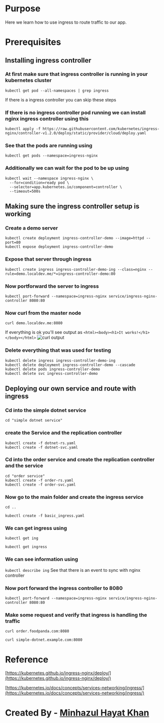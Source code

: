 # Purpose
Here we learn how to use ingress to route traffic to our app.

# Prerequisites
## Installing ingress controller
### At first make sure that ingress controller is running in your kubernetes cluster
`kubectl get pod --all-namespaces | grep ingress`

If there is a ingress controller you can skip these steps

### If there is no ingress controller pod running we can install nginx ingress controller using this
`kubectl apply -f https://raw.githubusercontent.com/kubernetes/ingress-nginx/controller-v1.2.0/deploy/static/provider/cloud/deploy.yaml`

### See that the pods are running using
`kubectl get pods --namespace=ingress-nginx`

### Additionally we can wait for the pod to be up using
```
kubectl wait --namespace ingress-nginx \
  --for=condition=ready pod \
  --selector=app.kubernetes.io/component=controller \
  --timeout=500s
```

## Making sure the ingress controller setup is working

### Create a demo server
```
kubectl create deployment ingress-controller-demo --image=httpd --port=80
kubectl expose deployment ingress-controller-demo
```

### Expose that server through ingress
```
kubectl create ingress ingress-controller-demo-ing --class=nginx --rule=demo.localdev.me/*=ingress-controller-demo:80
```

### Now portforward the server to ingress
`kubectl port-forward --namespace=ingress-nginx service/ingress-nginx-controller 8080:80`

### Now curl from the master node
`curl demo.localdev.me:8080`

If everything is ok you'll see output as `<html><body><h1>It works!</h1></body></html>`
![curl output](https://raw.githubusercontent.com/minhaz1217/devops-notes/master/34.%20kubernetes%20ingress%20service/images/01.%20ingress%20controller%20setup%20is%20working.png)

### Delete everything that was used for testing
```
kubectl delete ingress ingress-controller-demo-ing
kubectl delete deployment ingress-controller-demo --cascade
kubectl delete pods ingress-controller-demo
kubectl delete svc ingress-controller-demo
```

## Deploying our own service and route with ingress
### Cd into the simple dotnet service
`cd "simple dotnet service"`

### create the Service and the replication controller
```
kubectl create -f dotnet-rs.yaml
kubectl create -f dotnet-svc.yaml
```

### Cd into the order service and create the replication controller and the service
```
cd "order service"
kubectl create -f order-rs.yaml
kubectl create -f order-svc.yaml
```

### Now go to the main folder and create the ingress service
`cd ..`

`kubectl create -f basic_ingress.yaml`

### We can get ingress using
`kubectl get ing`

`kubectl get ingress`

### We can see information using 
`kubectl describe ing`
See that there is an event to sync with nginx controller

### Now port forward the ingress controller to 8080
`kubectl port-forward --namespace=ingress-nginx service/ingress-nginx-controller 8080:80`


### Make some request and verify that ingress is handling the traffic
`curl order.foodpanda.com:8080`

`curl simple-dotnet.example.com:8080`
# Reference
[https://kubernetes.github.io/ingress-nginx/deploy/](https://kubernetes.github.io/ingress-nginx/deploy/)

[https://kubernetes.io/docs/concepts/services-networking/ingress/](https://kubernetes.io/docs/concepts/services-networking/ingress/)


#
# Created By - [Minhazul Hayat Khan](https://github.com/minhaz1217)
